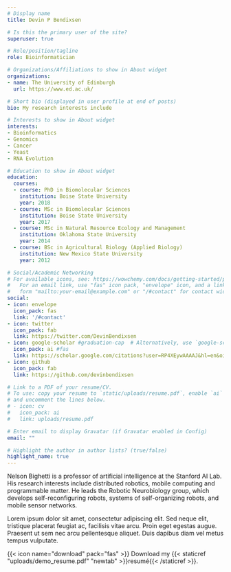 ```yaml
---
# Display name
title: Devin P Bendixsen

# Is this the primary user of the site?
superuser: true

# Role/position/tagline
role: Bioinformatician

# Organizations/Affiliations to show in About widget
organizations:
- name: The University of Edinburgh
  url: https://www.ed.ac.uk/

# Short bio (displayed in user profile at end of posts)
bio: My research interests include 

# Interests to show in About widget
interests:
- Bioinformatics
- Genomics
- Cancer
- Yeast
- RNA Evolution

# Education to show in About widget
education:
  courses:
  - course: PhD in Biomolecular Sciences
    institution: Boise State University
    year: 2018
  - course: MSc in Biomolecular Sciences
    institution: Boise State University
    year: 2017
  - course: MSc in Natural Resource Ecology and Management
    institution: Oklahoma State University
    year: 2014  
  - course: BSc in Agricultural Biology (Applied Biology)
    institution: New Mexico State University
    year: 2012

# Social/Academic Networking
# For available icons, see: https://wowchemy.com/docs/getting-started/page-builder/#icons
#   For an email link, use "fas" icon pack, "envelope" icon, and a link in the
#   form "mailto:your-email@example.com" or "/#contact" for contact widget.
social:
- icon: envelope
  icon_pack: fas
  link: '/#contact'
- icon: twitter
  icon_pack: fab
  link: https://twitter.com/DevinBendixsen
- icon: google-scholar #graduation-cap  # Alternatively, use `google-scholar` icon from `ai` icon pack
  icon_pack: ai #fas
  link: https://scholar.google.com/citations?user=RP4XEywAAAAJ&hl=en&oi=ao
- icon: github
  icon_pack: fab
  link: https://github.com/devinbendixsen

# Link to a PDF of your resume/CV.
# To use: copy your resume to `static/uploads/resume.pdf`, enable `ai` icons in `params.toml`, 
# and uncomment the lines below.
# - icon: cv
#   icon_pack: ai
#   link: uploads/resume.pdf

# Enter email to display Gravatar (if Gravatar enabled in Config)
email: ""

# Highlight the author in author lists? (true/false)
highlight_name: true
---
```


Nelson Bighetti is a professor of artificial intelligence at the Stanford AI Lab. His research interests include distributed robotics, mobile computing and programmable matter. He leads the Robotic Neurobiology group, which develops self-reconfiguring robots, systems of self-organizing robots, and mobile sensor networks.

Lorem ipsum dolor sit amet, consectetur adipiscing elit. Sed neque elit, tristique placerat feugiat ac, facilisis vitae arcu. Proin eget egestas augue. Praesent ut sem nec arcu pellentesque aliquet. Duis dapibus diam vel metus tempus vulputate.

{{< icon name="download" pack="fas" >}} Download my {{< staticref "uploads/demo_resume.pdf" "newtab" >}}resumé{{< /staticref >}}.
